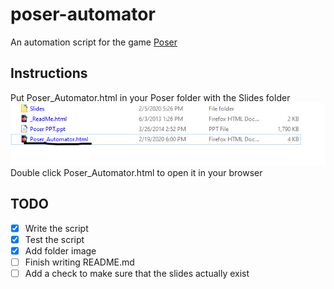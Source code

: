 # poser-automator
An automation script for the game [Poser](https://www.downloadyouthministry.com/poser)

## Instructions
Put Poser_Automator.html in your Poser folder with the Slides folder
![Folder Image](https://raw.githubusercontent.com/shadownetdev1/poser-automator/master/README_FOLDER_IMAGE.png)
Double click Poser_Automator.html to open it in your browser

## TODO
- [x] Write the script
- [x] Test the script
- [x] Add folder image
- [ ] Finish writing README.md
- [ ] Add a check to make sure that the slides actually exist
